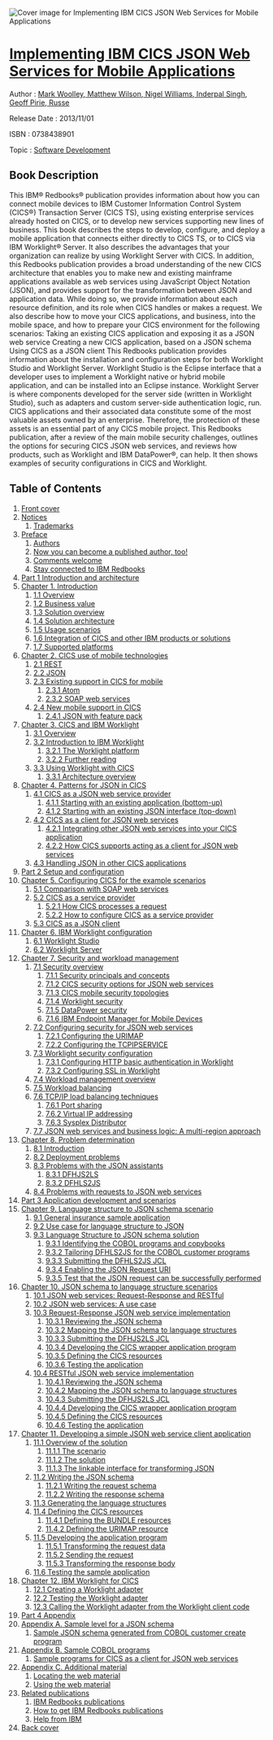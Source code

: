 ![Cover image for Implementing IBM CICS JSON Web Services for Mobile Applications](https://imgdetail.ebookreading.net/cover/cover/software_development/EB0738438901.jpg)

[Implementing IBM CICS JSON Web Services for Mobile Applications](https://ebookreading.net/view/book/Implementing+IBM+CICS+JSON+Web+Services+for+Mobile+Applications-EB0738438901_1.html "Implementing IBM CICS JSON Web Services for Mobile Applications")
====================================================================================================================

Author : [Mark Woolley](https://ebookreading.net/search/author/Mark+Woolley),[ Matthew Wilson](https://ebookreading.net/search/author/+Matthew+Wilson),[ Nigel Williams](https://ebookreading.net/search/author/+Nigel+Williams),[ Inderpal Singh](https://ebookreading.net/search/author/+Inderpal+Singh),[ Geoff Pirie](https://ebookreading.net/search/author/+Geoff+Pirie),[ Russe](https://ebookreading.net/search/author/+Russe)

Release Date : 2013/11/01

ISBN : 0738438901

Topic : [Software Development](https://ebookreading.net/search/category/software-development)

Book Description
-----------------

This IBM® Redbooks® publication provides information about how you can connect mobile devices to IBM Customer Information Control System (CICS®) Transaction Server (CICS TS), using existing enterprise services already hosted on CICS, or to develop new services supporting new lines of business. This book describes the steps to develop, configure, and deploy a mobile application that connects either directly to CICS TS, or to CICS via IBM Worklight® Server. It also describes the advantages that your organization can realize by using Worklight Server with CICS.
In addition, this Redbooks publication provides a broad understanding of the new CICS architecture that enables you to make new and existing mainframe applications available as web services using JavaScript Object Notation (JSON), and provides support for the transformation between JSON and application data. While doing so, we provide information about each resource definition, and its role when CICS handles or makes a request.
We also describe how to move your CICS applications, and business, into the mobile space, and how to prepare your CICS environment for the following scenarios:
Taking an existing CICS application and exposing it as a JSON web service
Creating a new CICS application, based on a JSON schema
Using CICS as a JSON client
This Redbooks publication provides information about the installation and configuration steps for both Worklight Studio and Worklight Server. Worklight Studio is the Eclipse interface that a developer uses to implement a Worklight native or hybrid mobile application, and can be installed into an Eclipse instance. Worklight Server is where components developed for the server side (written in Worklight Studio), such as adapters and custom server-side authentication logic, run.
CICS applications and their associated data constitute some of the most valuable assets owned by an enterprise. Therefore, the protection of these assets is an essential part of any CICS mobile project. This Redbooks publication, after a review of the main mobile security challenges, outlines the options for securing CICS JSON web services, and reviews how products, such as Worklight and IBM DataPower®, can help. It then shows examples of security configurations in CICS and Worklight.
              
Table of Contents
-----------------

1. [Front cover](https://ebookreading.net/view/book/Implementing+IBM+CICS+JSON+Web+Services+for+Mobile+Applications-EB0738438901_1.html)
1. [Notices](https://ebookreading.net/view/book/Implementing+IBM+CICS+JSON+Web+Services+for+Mobile+Applications-EB0738438901_3.html)
    1. [Trademarks](https://ebookreading.net/view/book/Implementing+IBM+CICS+JSON+Web+Services+for+Mobile+Applications-EB0738438901_3.html#ww459879)
1. [Preface](https://ebookreading.net/view/book/Implementing+IBM+CICS+JSON+Web+Services+for+Mobile+Applications-EB0738438901_4.html)
    1. [Authors](https://ebookreading.net/view/book/Implementing+IBM+CICS+JSON+Web+Services+for+Mobile+Applications-EB0738438901_4.html#ww776025)
    1. [Now you can become a published author, too!](https://ebookreading.net/view/book/Implementing+IBM+CICS+JSON+Web+Services+for+Mobile+Applications-EB0738438901_4.html#ww782335)
    1. [Comments welcome](https://ebookreading.net/view/book/Implementing+IBM+CICS+JSON+Web+Services+for+Mobile+Applications-EB0738438901_4.html#ww775129)
    1. [Stay connected to IBM Redbooks](https://ebookreading.net/view/book/Implementing+IBM+CICS+JSON+Web+Services+for+Mobile+Applications-EB0738438901_4.html#ww782351)
1. [Part 1 Introduction and architecture](https://ebookreading.net/view/book/Implementing+IBM+CICS+JSON+Web+Services+for+Mobile+Applications-EB0738438901_5.html)
1. [Chapter 1. Introduction](https://ebookreading.net/view/book/Implementing+IBM+CICS+JSON+Web+Services+for+Mobile+Applications-EB0738438901_6.html)
    1. [1.1 Overview](https://ebookreading.net/view/book/Implementing+IBM+CICS+JSON+Web+Services+for+Mobile+Applications-EB0738438901_6.html#ww456925)
    1. [1.2 Business value](https://ebookreading.net/view/book/Implementing+IBM+CICS+JSON+Web+Services+for+Mobile+Applications-EB0738438901_6.html#ww460897)
    1. [1.3 Solution overview](https://ebookreading.net/view/book/Implementing+IBM+CICS+JSON+Web+Services+for+Mobile+Applications-EB0738438901_6.html#ww460904)
    1. [1.4 Solution architecture](https://ebookreading.net/view/book/Implementing+IBM+CICS+JSON+Web+Services+for+Mobile+Applications-EB0738438901_6.html#ww461363)
    1. [1.5 Usage scenarios](https://ebookreading.net/view/book/Implementing+IBM+CICS+JSON+Web+Services+for+Mobile+Applications-EB0738438901_6.html#ww462957)
    1. [1.6 Integration of CICS and other IBM products or solutions](https://ebookreading.net/view/book/Implementing+IBM+CICS+JSON+Web+Services+for+Mobile+Applications-EB0738438901_6.html#ww460925)
    1. [1.7 Supported platforms](https://ebookreading.net/view/book/Implementing+IBM+CICS+JSON+Web+Services+for+Mobile+Applications-EB0738438901_6.html#ww463559)
1. [Chapter 2. CICS use of mobile technologies](https://ebookreading.net/view/book/Implementing+IBM+CICS+JSON+Web+Services+for+Mobile+Applications-EB0738438901_7.html)
    1. [2.1 REST](https://ebookreading.net/view/book/Implementing+IBM+CICS+JSON+Web+Services+for+Mobile+Applications-EB0738438901_7.html#ww461067)
    1. [2.2 JSON](https://ebookreading.net/view/book/Implementing+IBM+CICS+JSON+Web+Services+for+Mobile+Applications-EB0738438901_7.html#ww460784)
    1. [2.3 Existing support in CICS for mobile](https://ebookreading.net/view/book/Implementing+IBM+CICS+JSON+Web+Services+for+Mobile+Applications-EB0738438901_7.html#ww460791)
        1. [2.3.1 Atom](https://ebookreading.net/view/book/Implementing+IBM+CICS+JSON+Web+Services+for+Mobile+Applications-EB0738438901_7.html#ww460798)
        1. [2.3.2 SOAP web services](https://ebookreading.net/view/book/Implementing+IBM+CICS+JSON+Web+Services+for+Mobile+Applications-EB0738438901_7.html#ww461581)
    1. [2.4 New mobile support in CICS](https://ebookreading.net/view/book/Implementing+IBM+CICS+JSON+Web+Services+for+Mobile+Applications-EB0738438901_7.html#ww461753)
        1. [2.4.1 JSON with feature pack](https://ebookreading.net/view/book/Implementing+IBM+CICS+JSON+Web+Services+for+Mobile+Applications-EB0738438901_7.html#ww460956)
1. [Chapter 3. CICS and IBM Worklight](https://ebookreading.net/view/book/Implementing+IBM+CICS+JSON+Web+Services+for+Mobile+Applications-EB0738438901_8.html)
    1. [3.1 Overview](https://ebookreading.net/view/book/Implementing+IBM+CICS+JSON+Web+Services+for+Mobile+Applications-EB0738438901_8.html#ww466797)
    1. [3.2 Introduction to IBM Worklight](https://ebookreading.net/view/book/Implementing+IBM+CICS+JSON+Web+Services+for+Mobile+Applications-EB0738438901_8.html#ww467975)
        1. [3.2.1 The Worklight platform](https://ebookreading.net/view/book/Implementing+IBM+CICS+JSON+Web+Services+for+Mobile+Applications-EB0738438901_8.html#ww463181)
        1. [3.2.2 Further reading](https://ebookreading.net/view/book/Implementing+IBM+CICS+JSON+Web+Services+for+Mobile+Applications-EB0738438901_8.html#ww462418)
    1. [3.3 Using Worklight with CICS](https://ebookreading.net/view/book/Implementing+IBM+CICS+JSON+Web+Services+for+Mobile+Applications-EB0738438901_8.html#ww471031)
        1. [3.3.1 Architecture overview](https://ebookreading.net/view/book/Implementing+IBM+CICS+JSON+Web+Services+for+Mobile+Applications-EB0738438901_8.html#ww465934)
1. [Chapter 4. Patterns for JSON in CICS](https://ebookreading.net/view/book/Implementing+IBM+CICS+JSON+Web+Services+for+Mobile+Applications-EB0738438901_9.html)
    1. [4.1 CICS as a JSON web service provider](https://ebookreading.net/view/book/Implementing+IBM+CICS+JSON+Web+Services+for+Mobile+Applications-EB0738438901_9.html#ww456925)
        1. [4.1.1 Starting with an existing application (bottom-up)](https://ebookreading.net/view/book/Implementing+IBM+CICS+JSON+Web+Services+for+Mobile+Applications-EB0738438901_9.html#ww461451)
        1. [4.1.2 Starting with an existing JSON interface (top-down)](https://ebookreading.net/view/book/Implementing+IBM+CICS+JSON+Web+Services+for+Mobile+Applications-EB0738438901_9.html#ww461729)
    1. [4.2 CICS as a client for JSON web services](https://ebookreading.net/view/book/Implementing+IBM+CICS+JSON+Web+Services+for+Mobile+Applications-EB0738438901_9.html#ww462150)
        1. [4.2.1 Integrating other JSON web services into your CICS application](https://ebookreading.net/view/book/Implementing+IBM+CICS+JSON+Web+Services+for+Mobile+Applications-EB0738438901_9.html#ww460866)
        1. [4.2.2 How CICS supports acting as a client for JSON web services](https://ebookreading.net/view/book/Implementing+IBM+CICS+JSON+Web+Services+for+Mobile+Applications-EB0738438901_9.html#ww460834)
    1. [4.3 Handling JSON in other CICS applications](https://ebookreading.net/view/book/Implementing+IBM+CICS+JSON+Web+Services+for+Mobile+Applications-EB0738438901_9.html#ww461444)
1. [Part 2 Setup and configuration](https://ebookreading.net/view/book/Implementing+IBM+CICS+JSON+Web+Services+for+Mobile+Applications-EB0738438901_10.html)
1. [Chapter 5. Configuring CICS for the example scenarios](https://ebookreading.net/view/book/Implementing+IBM+CICS+JSON+Web+Services+for+Mobile+Applications-EB0738438901_11.html)
    1. [5.1 Comparison with SOAP web services](https://ebookreading.net/view/book/Implementing+IBM+CICS+JSON+Web+Services+for+Mobile+Applications-EB0738438901_11.html#ww461415)
    1. [5.2 CICS as a service provider](https://ebookreading.net/view/book/Implementing+IBM+CICS+JSON+Web+Services+for+Mobile+Applications-EB0738438901_11.html#ww462317)
        1. [5.2.1 How CICS processes a request](https://ebookreading.net/view/book/Implementing+IBM+CICS+JSON+Web+Services+for+Mobile+Applications-EB0738438901_11.html#ww462582)
        1. [5.2.2 How to configure CICS as a service provider](https://ebookreading.net/view/book/Implementing+IBM+CICS+JSON+Web+Services+for+Mobile+Applications-EB0738438901_11.html#ww462343)
    1. [5.3 CICS as a JSON client](https://ebookreading.net/view/book/Implementing+IBM+CICS+JSON+Web+Services+for+Mobile+Applications-EB0738438901_11.html#ww468312)
1. [Chapter 6. IBM Worklight configuration](https://ebookreading.net/view/book/Implementing+IBM+CICS+JSON+Web+Services+for+Mobile+Applications-EB0738438901_12.html)
    1. [6.1 Worklight Studio](https://ebookreading.net/view/book/Implementing+IBM+CICS+JSON+Web+Services+for+Mobile+Applications-EB0738438901_12.html#ww460836)
    1. [6.2 Worklight Server](https://ebookreading.net/view/book/Implementing+IBM+CICS+JSON+Web+Services+for+Mobile+Applications-EB0738438901_12.html#ww460844)
1. [Chapter 7. Security and workload management](https://ebookreading.net/view/book/Implementing+IBM+CICS+JSON+Web+Services+for+Mobile+Applications-EB0738438901_13.html)
    1. [7.1 Security overview](https://ebookreading.net/view/book/Implementing+IBM+CICS+JSON+Web+Services+for+Mobile+Applications-EB0738438901_13.html#ww460842)
        1. [7.1.1 Security principals and concepts](https://ebookreading.net/view/book/Implementing+IBM+CICS+JSON+Web+Services+for+Mobile+Applications-EB0738438901_13.html#ww463725)
        1. [7.1.2 CICS security options for JSON web services](https://ebookreading.net/view/book/Implementing+IBM+CICS+JSON+Web+Services+for+Mobile+Applications-EB0738438901_13.html#ww463915)
        1. [7.1.3 CICS mobile security topologies](https://ebookreading.net/view/book/Implementing+IBM+CICS+JSON+Web+Services+for+Mobile+Applications-EB0738438901_13.html#ww463473)
        1. [7.1.4 Worklight security](https://ebookreading.net/view/book/Implementing+IBM+CICS+JSON+Web+Services+for+Mobile+Applications-EB0738438901_13.html#ww463504)
        1. [7.1.5 DataPower security](https://ebookreading.net/view/book/Implementing+IBM+CICS+JSON+Web+Services+for+Mobile+Applications-EB0738438901_13.html#ww466570)
        1. [7.1.6 IBM Endpoint Manager for Mobile Devices](https://ebookreading.net/view/book/Implementing+IBM+CICS+JSON+Web+Services+for+Mobile+Applications-EB0738438901_13.html#ww463540)
    1. [7.2 Configuring security for JSON web services](https://ebookreading.net/view/book/Implementing+IBM+CICS+JSON+Web+Services+for+Mobile+Applications-EB0738438901_13.html#ww461705)
        1. [7.2.1 Configuring the URIMAP](https://ebookreading.net/view/book/Implementing+IBM+CICS+JSON+Web+Services+for+Mobile+Applications-EB0738438901_13.html#ww465532)
        1. [7.2.2 Configuring the TCPIPSERVICE](https://ebookreading.net/view/book/Implementing+IBM+CICS+JSON+Web+Services+for+Mobile+Applications-EB0738438901_13.html#ww469290)
    1. [7.3 Worklight security configuration](https://ebookreading.net/view/book/Implementing+IBM+CICS+JSON+Web+Services+for+Mobile+Applications-EB0738438901_13.html#ww462161)
        1. [7.3.1 Configuring HTTP basic authentication in Worklight](https://ebookreading.net/view/book/Implementing+IBM+CICS+JSON+Web+Services+for+Mobile+Applications-EB0738438901_13.html#ww469610)
        1. [7.3.2 Configuring SSL in Worklight](https://ebookreading.net/view/book/Implementing+IBM+CICS+JSON+Web+Services+for+Mobile+Applications-EB0738438901_13.html#ww469851)
    1. [7.4 Workload management overview](https://ebookreading.net/view/book/Implementing+IBM+CICS+JSON+Web+Services+for+Mobile+Applications-EB0738438901_13.html#ww470464)
    1. [7.5 Workload balancing](https://ebookreading.net/view/book/Implementing+IBM+CICS+JSON+Web+Services+for+Mobile+Applications-EB0738438901_13.html#ww470472)
    1. [7.6 TCP/IP load balancing techniques](https://ebookreading.net/view/book/Implementing+IBM+CICS+JSON+Web+Services+for+Mobile+Applications-EB0738438901_13.html#ww470484)
        1. [7.6.1 Port sharing](https://ebookreading.net/view/book/Implementing+IBM+CICS+JSON+Web+Services+for+Mobile+Applications-EB0738438901_13.html#ww470488)
        1. [7.6.2 Virtual IP addressing](https://ebookreading.net/view/book/Implementing+IBM+CICS+JSON+Web+Services+for+Mobile+Applications-EB0738438901_13.html#ww470492)
        1. [7.6.3 Sysplex Distributor](https://ebookreading.net/view/book/Implementing+IBM+CICS+JSON+Web+Services+for+Mobile+Applications-EB0738438901_13.html#ww470498)
    1. [7.7 JSON web services and business logic: A multi-region approach](https://ebookreading.net/view/book/Implementing+IBM+CICS+JSON+Web+Services+for+Mobile+Applications-EB0738438901_13.html#ww470513)
1. [Chapter 8. Problem determination](https://ebookreading.net/view/book/Implementing+IBM+CICS+JSON+Web+Services+for+Mobile+Applications-EB0738438901_14.html)
    1. [8.1 Introduction](https://ebookreading.net/view/book/Implementing+IBM+CICS+JSON+Web+Services+for+Mobile+Applications-EB0738438901_14.html#ww461012)
    1. [8.2 Deployment problems](https://ebookreading.net/view/book/Implementing+IBM+CICS+JSON+Web+Services+for+Mobile+Applications-EB0738438901_14.html#ww463942)
    1. [8.3 Problems with the JSON assistants](https://ebookreading.net/view/book/Implementing+IBM+CICS+JSON+Web+Services+for+Mobile+Applications-EB0738438901_14.html#ww463401)
        1. [8.3.1 DFHJS2LS](https://ebookreading.net/view/book/Implementing+IBM+CICS+JSON+Web+Services+for+Mobile+Applications-EB0738438901_14.html#ww468329)
        1. [8.3.2 DFHLS2JS](https://ebookreading.net/view/book/Implementing+IBM+CICS+JSON+Web+Services+for+Mobile+Applications-EB0738438901_14.html#ww465178)
    1. [8.4 Problems with requests to JSON web services](https://ebookreading.net/view/book/Implementing+IBM+CICS+JSON+Web+Services+for+Mobile+Applications-EB0738438901_14.html#ww470028)
1. [Part 3 Application development and scenarios](https://ebookreading.net/view/book/Implementing+IBM+CICS+JSON+Web+Services+for+Mobile+Applications-EB0738438901_15.html)
1. [Chapter 9. Language structure to JSON schema scenario](https://ebookreading.net/view/book/Implementing+IBM+CICS+JSON+Web+Services+for+Mobile+Applications-EB0738438901_16.html)
    1. [9.1 General insurance sample application](https://ebookreading.net/view/book/Implementing+IBM+CICS+JSON+Web+Services+for+Mobile+Applications-EB0738438901_16.html#ww460925)
    1. [9.2 Use case for language structure to JSON](https://ebookreading.net/view/book/Implementing+IBM+CICS+JSON+Web+Services+for+Mobile+Applications-EB0738438901_16.html#ww461018)
    1. [9.3 Language Structure to JSON schema solution](https://ebookreading.net/view/book/Implementing+IBM+CICS+JSON+Web+Services+for+Mobile+Applications-EB0738438901_16.html#ww461025)
        1. [9.3.1 Identifying the COBOL programs and copybooks](https://ebookreading.net/view/book/Implementing+IBM+CICS+JSON+Web+Services+for+Mobile+Applications-EB0738438901_16.html#ww461441)
        1. [9.3.2 Tailoring DFHLS2JS for the COBOL customer programs](https://ebookreading.net/view/book/Implementing+IBM+CICS+JSON+Web+Services+for+Mobile+Applications-EB0738438901_16.html#ww462054)
        1. [9.3.3 Submitting the DFHLS2JS JCL](https://ebookreading.net/view/book/Implementing+IBM+CICS+JSON+Web+Services+for+Mobile+Applications-EB0738438901_16.html#ww463242)
        1. [9.3.4 Enabling the JSON Request URI](https://ebookreading.net/view/book/Implementing+IBM+CICS+JSON+Web+Services+for+Mobile+Applications-EB0738438901_16.html#ww467063)
        1. [9.3.5 Test that the JSON request can be successfully performed](https://ebookreading.net/view/book/Implementing+IBM+CICS+JSON+Web+Services+for+Mobile+Applications-EB0738438901_16.html#ww463039)
1. [Chapter 10. JSON schema to language structure scenarios](https://ebookreading.net/view/book/Implementing+IBM+CICS+JSON+Web+Services+for+Mobile+Applications-EB0738438901_17.html)
    1. [10.1 JSON web services: Request-Response and RESTful](https://ebookreading.net/view/book/Implementing+IBM+CICS+JSON+Web+Services+for+Mobile+Applications-EB0738438901_17.html#ww473338)
    1. [10.2 JSON web services: A use case](https://ebookreading.net/view/book/Implementing+IBM+CICS+JSON+Web+Services+for+Mobile+Applications-EB0738438901_17.html#ww462495)
    1. [10.3 Request-Response JSON web service implementation](https://ebookreading.net/view/book/Implementing+IBM+CICS+JSON+Web+Services+for+Mobile+Applications-EB0738438901_17.html#ww491207)
        1. [10.3.1 Reviewing the JSON schema](https://ebookreading.net/view/book/Implementing+IBM+CICS+JSON+Web+Services+for+Mobile+Applications-EB0738438901_17.html#ww463501)
        1. [10.3.2 Mapping the JSON schema to language structures](https://ebookreading.net/view/book/Implementing+IBM+CICS+JSON+Web+Services+for+Mobile+Applications-EB0738438901_17.html#ww467243)
        1. [10.3.3 Submitting the DFHJS2LS JCL](https://ebookreading.net/view/book/Implementing+IBM+CICS+JSON+Web+Services+for+Mobile+Applications-EB0738438901_17.html#ww468715)
        1. [10.3.4 Developing the CICS wrapper application program](https://ebookreading.net/view/book/Implementing+IBM+CICS+JSON+Web+Services+for+Mobile+Applications-EB0738438901_17.html#ww469432)
        1. [10.3.5 Defining the CICS resources](https://ebookreading.net/view/book/Implementing+IBM+CICS+JSON+Web+Services+for+Mobile+Applications-EB0738438901_17.html#ww470834)
        1. [10.3.6 Testing the application](https://ebookreading.net/view/book/Implementing+IBM+CICS+JSON+Web+Services+for+Mobile+Applications-EB0738438901_17.html#ww471804)
    1. [10.4 RESTful JSON web service implementation](https://ebookreading.net/view/book/Implementing+IBM+CICS+JSON+Web+Services+for+Mobile+Applications-EB0738438901_17.html#ww474348)
        1. [10.4.1 Reviewing the JSON schema](https://ebookreading.net/view/book/Implementing+IBM+CICS+JSON+Web+Services+for+Mobile+Applications-EB0738438901_17.html#ww474357)
        1. [10.4.2 Mapping the JSON schema to language structures](https://ebookreading.net/view/book/Implementing+IBM+CICS+JSON+Web+Services+for+Mobile+Applications-EB0738438901_17.html#ww481543)
        1. [10.4.3 Submitting the DFHJS2LS JCL](https://ebookreading.net/view/book/Implementing+IBM+CICS+JSON+Web+Services+for+Mobile+Applications-EB0738438901_17.html#ww474463)
        1. [10.4.4 Developing the CICS wrapper application program](https://ebookreading.net/view/book/Implementing+IBM+CICS+JSON+Web+Services+for+Mobile+Applications-EB0738438901_17.html#ww474519)
        1. [10.4.5 Defining the CICS resources](https://ebookreading.net/view/book/Implementing+IBM+CICS+JSON+Web+Services+for+Mobile+Applications-EB0738438901_17.html#ww474528)
        1. [10.4.6 Testing the application](https://ebookreading.net/view/book/Implementing+IBM+CICS+JSON+Web+Services+for+Mobile+Applications-EB0738438901_17.html#ww474580)
1. [Chapter 11. Developing a simple JSON web service client application](https://ebookreading.net/view/book/Implementing+IBM+CICS+JSON+Web+Services+for+Mobile+Applications-EB0738438901_18.html)
    1. [11.1 Overview of the solution](https://ebookreading.net/view/book/Implementing+IBM+CICS+JSON+Web+Services+for+Mobile+Applications-EB0738438901_18.html#ww460895)
        1. [11.1.1 The scenario](https://ebookreading.net/view/book/Implementing+IBM+CICS+JSON+Web+Services+for+Mobile+Applications-EB0738438901_18.html#ww461039)
        1. [11.1.2 The solution](https://ebookreading.net/view/book/Implementing+IBM+CICS+JSON+Web+Services+for+Mobile+Applications-EB0738438901_18.html#ww461087)
        1. [11.1.3 The linkable interface for transforming JSON](https://ebookreading.net/view/book/Implementing+IBM+CICS+JSON+Web+Services+for+Mobile+Applications-EB0738438901_18.html#ww473700)
    1. [11.2 Writing the JSON schema](https://ebookreading.net/view/book/Implementing+IBM+CICS+JSON+Web+Services+for+Mobile+Applications-EB0738438901_18.html#ww460903)
        1. [11.2.1 Writing the request schema](https://ebookreading.net/view/book/Implementing+IBM+CICS+JSON+Web+Services+for+Mobile+Applications-EB0738438901_18.html#ww464032)
        1. [11.2.2 Writing the response schema](https://ebookreading.net/view/book/Implementing+IBM+CICS+JSON+Web+Services+for+Mobile+Applications-EB0738438901_18.html#ww462636)
    1. [11.3 Generating the language structures](https://ebookreading.net/view/book/Implementing+IBM+CICS+JSON+Web+Services+for+Mobile+Applications-EB0738438901_18.html#ww463632)
    1. [11.4 Defining the CICS resources](https://ebookreading.net/view/book/Implementing+IBM+CICS+JSON+Web+Services+for+Mobile+Applications-EB0738438901_18.html#ww464651)
        1. [11.4.1 Defining the BUNDLE resources](https://ebookreading.net/view/book/Implementing+IBM+CICS+JSON+Web+Services+for+Mobile+Applications-EB0738438901_18.html#ww474182)
        1. [11.4.2 Defining the URIMAP resource](https://ebookreading.net/view/book/Implementing+IBM+CICS+JSON+Web+Services+for+Mobile+Applications-EB0738438901_18.html#ww476746)
    1. [11.5 Developing the application program](https://ebookreading.net/view/book/Implementing+IBM+CICS+JSON+Web+Services+for+Mobile+Applications-EB0738438901_18.html#ww464658)
        1. [11.5.1 Transforming the request data](https://ebookreading.net/view/book/Implementing+IBM+CICS+JSON+Web+Services+for+Mobile+Applications-EB0738438901_18.html#ww467591)
        1. [11.5.2 Sending the request](https://ebookreading.net/view/book/Implementing+IBM+CICS+JSON+Web+Services+for+Mobile+Applications-EB0738438901_18.html#ww484206)
        1. [11.5.3 Transforming the response body](https://ebookreading.net/view/book/Implementing+IBM+CICS+JSON+Web+Services+for+Mobile+Applications-EB0738438901_18.html#ww469303)
    1. [11.6 Testing the sample application](https://ebookreading.net/view/book/Implementing+IBM+CICS+JSON+Web+Services+for+Mobile+Applications-EB0738438901_18.html#ww469661)
1. [Chapter 12. IBM Worklight for CICS](https://ebookreading.net/view/book/Implementing+IBM+CICS+JSON+Web+Services+for+Mobile+Applications-EB0738438901_19.html)
    1. [12.1 Creating a Worklight adapter](https://ebookreading.net/view/book/Implementing+IBM+CICS+JSON+Web+Services+for+Mobile+Applications-EB0738438901_19.html#ww460923)
    1. [12.2 Testing the Worklight adapter](https://ebookreading.net/view/book/Implementing+IBM+CICS+JSON+Web+Services+for+Mobile+Applications-EB0738438901_19.html#ww461092)
    1. [12.3 Calling the Worklight adapter from the Worklight client code](https://ebookreading.net/view/book/Implementing+IBM+CICS+JSON+Web+Services+for+Mobile+Applications-EB0738438901_19.html#ww461747)
1. [Part 4 Appendix](https://ebookreading.net/view/book/Implementing+IBM+CICS+JSON+Web+Services+for+Mobile+Applications-EB0738438901_20.html)
1. [Appendix A. Sample level for a JSON schema](https://ebookreading.net/view/book/Implementing+IBM+CICS+JSON+Web+Services+for+Mobile+Applications-EB0738438901_21.html)
    1. [Sample JSON schema generated from COBOL customer create program](https://ebookreading.net/view/book/Implementing+IBM+CICS+JSON+Web+Services+for+Mobile+Applications-EB0738438901_21.html#ww458874)
1. [Appendix B. Sample COBOL programs](https://ebookreading.net/view/book/Implementing+IBM+CICS+JSON+Web+Services+for+Mobile+Applications-EB0738438901_22.html)
    1. [Sample programs for CICS as a client for JSON web services](https://ebookreading.net/view/book/Implementing+IBM+CICS+JSON+Web+Services+for+Mobile+Applications-EB0738438901_22.html#ww457124)
1. [Appendix C. Additional material](https://ebookreading.net/view/book/Implementing+IBM+CICS+JSON+Web+Services+for+Mobile+Applications-EB0738438901_23.html)
    1. [Locating the web material](https://ebookreading.net/view/book/Implementing+IBM+CICS+JSON+Web+Services+for+Mobile+Applications-EB0738438901_23.html#ww453964)
    1. [Using the web material](https://ebookreading.net/view/book/Implementing+IBM+CICS+JSON+Web+Services+for+Mobile+Applications-EB0738438901_23.html#ww460490)
1. [Related publications](https://ebookreading.net/view/book/Implementing+IBM+CICS+JSON+Web+Services+for+Mobile+Applications-EB0738438901_24.html)
    1. [IBM Redbooks publications](https://ebookreading.net/view/book/Implementing+IBM+CICS+JSON+Web+Services+for+Mobile+Applications-EB0738438901_24.html#ww454350)
    1. [How to get IBM Redbooks publications](https://ebookreading.net/view/book/Implementing+IBM+CICS+JSON+Web+Services+for+Mobile+Applications-EB0738438901_24.html#ww459715)
    1. [Help from IBM](https://ebookreading.net/view/book/Implementing+IBM+CICS+JSON+Web+Services+for+Mobile+Applications-EB0738438901_24.html#ww456261)
1. [Back cover](https://ebookreading.net/view/book/Implementing+IBM+CICS+JSON+Web+Services+for+Mobile+Applications-EB0738438901_26.html#ww465861)
